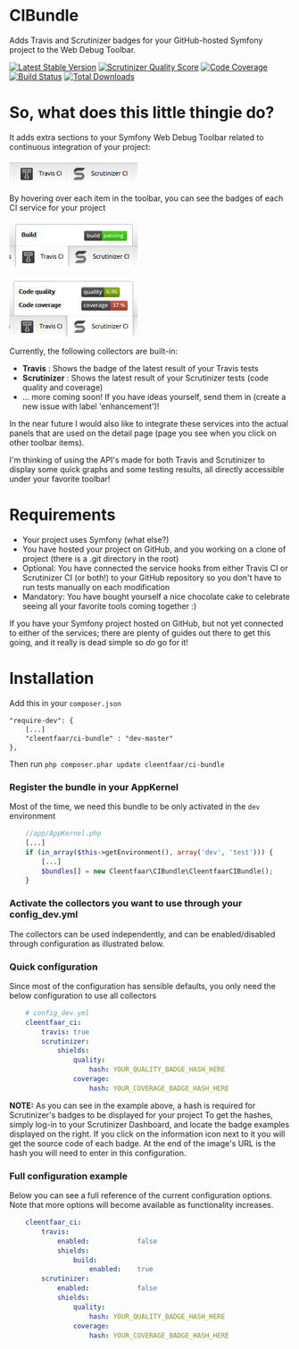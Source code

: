 CIBundle
========================================

Adds Travis and Scrutinizer badges for your GitHub-hosted Symfony project to the Web Debug Toolbar.

[![Latest Stable Version](https://poser.pugx.org/cleentfaar/simplr/version.png)](https://packagist.org/packages/cleentfaar/ci-bundle)
[![Scrutinizer Quality Score](https://scrutinizer-ci.com/g/cleentfaar/CleentfaarCIBundle/badges/quality-score.png?s=f4f2cf0b5120bfe4dce95ebcdac0259dad85424a)](https://scrutinizer-ci.com/g/cleentfaar/CleentfaarCIBundle/)
[![Code Coverage](https://scrutinizer-ci.com/g/cleentfaar/CleentfaarCIBundle/badges/coverage.png?s=c718aeb7ef9ff6f4aa19a55756abba626c299fbb)](https://scrutinizer-ci.com/g/cleentfaar/CleentfaarCIBundle/)
[![Build Status](https://travis-ci.org/cleentfaar/CleentfaarCIBundle.png?branch=master)](http://travis-ci.org/cleentfaar/CleentfaarCIBundle)
[![Total Downloads](https://poser.pugx.org/cleentfaar/ci-bundle/downloads.png)](https://packagist.org/packages/cleentfaar/ci-bundle)


# So, what does this little thingie do?

It adds extra sections to your Symfony Web Debug Toolbar related to continuous integration of your project:

![CIBundle](screenshot.png "CIBundle Screenshot")

By hovering over each item in the toolbar, you can see the badges of each CI service for your project

![CIBundle](screenshot_travis.png "CIBundle Travis Screenshot")

![CIBundle](screenshot_scrutinizer.png "CIBundle Scrutinizer Screenshot")

Currently, the following collectors are built-in:
+ **Travis** : Shows the badge of the latest result of your Travis tests
+ **Scrutinizer** : Shows the latest result of your Scrutinizer tests (code quality and coverage)
+ ... more coming soon! If you have ideas yourself, send them in (create a new issue with label 'enhancement')!

In the near future I would also like to integrate these services into the actual panels that are used on the detail page
(page you see when you click on other toolbar items).

I'm thinking of using the API's made for both Travis and Scrutinizer to display some quick graphs and some testing results,
all directly accessible under your favorite toolbar!


# Requirements

+ Your project uses Symfony (what else?)
+ You have hosted your project on GitHub, and you working on a clone of project (there is a .git directory in the root)
+ Optional: You have connected the service hooks from either Travis CI or Scrutinizer CI (or both!) to your GitHub
repository so you don't have to run tests manually on each modification
+ Mandatory: You have bought yourself a nice chocolate cake to celebrate seeing all your favorite tools coming together :)

If you have your Symfony project hosted on GitHub, but not yet connected to either of the services; there are plenty of
guides out there to get this going, and it really is dead simple so *do* go for it!


# Installation

Add this in your `composer.json`

    "require-dev": {
        [...]
        "cleentfaar/ci-bundle" : "dev-master"
    },

Then run `php composer.phar update cleentfaar/ci-bundle`


### Register the bundle in your AppKernel

Most of the time, we need this bundle to be only activated in the `dev` environment

```php
    //app/AppKernel.php
    [...]
    if (in_array($this->getEnvironment(), array('dev', 'test'))) {
        [...]
        $bundles[] = new Cleentfaar\CIBundle\CleentfaarCIBundle();
    }
```

### Activate the collectors you want to use through your config_dev.yml

The collectors can be used independently, and can be enabled/disabled through configuration as illustrated below.


### Quick configuration

Since most of the configuration has sensible defaults, you only need the below configuration to use all collectors

```yaml
    # config_dev.yml
    cleentfaar_ci:
        travis: true
        scrutinizer:
            shields:
                quality:
                    hash: YOUR_QUALITY_BADGE_HASH_HERE
                coverage:
                    hash: YOUR_COVERAGE_BADGE_HASH_HERE
```

**NOTE:** As you can see in the example above, a hash is required for Scrutinizer's badges to be displayed for your project
To get the hashes, simply log-in to your Scrutinizer Dashboard, and locate the badge examples displayed on the right.
If you click on the information icon next to it you will get the source code of each badge. At the end of the image's URL
 is the hash you will need to enter in this configuration.


### Full configuration example

Below you can see a full reference of the current configuration options. Note that more options will become available as
functionality increases.

```yaml
    cleentfaar_ci:
        travis:
            enabled:            false
            shields:
                build:
                    enabled:    true
        scrutinizer:
            enabled:            false
            shields:
                quality:
                    hash: YOUR_QUALITY_BADGE_HASH_HERE
                coverage:
                    hash: YOUR_COVERAGE_BADGE_HASH_HERE
```